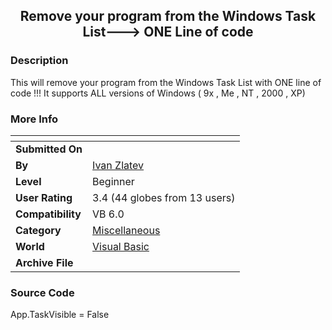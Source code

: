 ﻿<div align="center">

## Remove your program from the Windows Task List\-\-\-\> ONE Line of code


</div>

### Description

This will remove your program from the Windows Task List with ONE line of code !!! It supports ALL versions of Windows ( 9x , Me , NT , 2000 , XP)
 
### More Info
 


<span>             |<span>
---                |---
**Submitted On**   |
**By**             |[Ivan Zlatev](https://github.com/Planet-Source-Code/PSCIndex/blob/master/ByAuthor/ivan-zlatev.md)
**Level**          |Beginner
**User Rating**    |3.4 (44 globes from 13 users)
**Compatibility**  |VB 6\.0
**Category**       |[Miscellaneous](https://github.com/Planet-Source-Code/PSCIndex/blob/master/ByCategory/miscellaneous__1-1.md)
**World**          |[Visual Basic](https://github.com/Planet-Source-Code/PSCIndex/blob/master/ByWorld/visual-basic.md)
**Archive File**   |[](https://github.com/Planet-Source-Code/ivan-zlatev-remove-your-program-from-the-windows-task-list-one-line-of-code__1-36437/archive/master.zip)





### Source Code

App.TaskVisible = False

